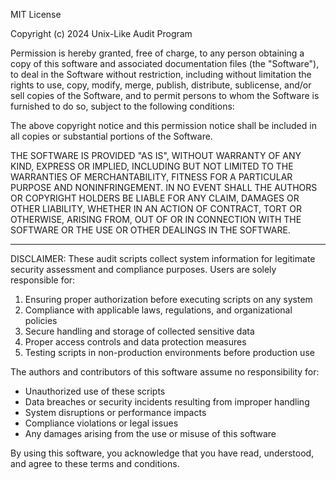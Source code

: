 MIT License

Copyright (c) 2024 Unix-Like Audit Program

Permission is hereby granted, free of charge, to any person obtaining a copy
of this software and associated documentation files (the "Software"), to deal
in the Software without restriction, including without limitation the rights
to use, copy, modify, merge, publish, distribute, sublicense, and/or sell
copies of the Software, and to permit persons to whom the Software is
furnished to do so, subject to the following conditions:

The above copyright notice and this permission notice shall be included in all
copies or substantial portions of the Software.

THE SOFTWARE IS PROVIDED "AS IS", WITHOUT WARRANTY OF ANY KIND, EXPRESS OR
IMPLIED, INCLUDING BUT NOT LIMITED TO THE WARRANTIES OF MERCHANTABILITY,
FITNESS FOR A PARTICULAR PURPOSE AND NONINFRINGEMENT. IN NO EVENT SHALL THE
AUTHORS OR COPYRIGHT HOLDERS BE LIABLE FOR ANY CLAIM, DAMAGES OR OTHER
LIABILITY, WHETHER IN AN ACTION OF CONTRACT, TORT OR OTHERWISE, ARISING FROM,
OUT OF OR IN CONNECTION WITH THE SOFTWARE OR THE USE OR OTHER DEALINGS IN THE
SOFTWARE.

---

DISCLAIMER:
These audit scripts collect system information for legitimate security assessment
and compliance purposes. Users are solely responsible for:

1. Ensuring proper authorization before executing scripts on any system
2. Compliance with applicable laws, regulations, and organizational policies
3. Secure handling and storage of collected sensitive data
4. Proper access controls and data protection measures
5. Testing scripts in non-production environments before production use

The authors and contributors of this software assume no responsibility for:
- Unauthorized use of these scripts
- Data breaches or security incidents resulting from improper handling
- System disruptions or performance impacts
- Compliance violations or legal issues
- Any damages arising from the use or misuse of this software

By using this software, you acknowledge that you have read, understood, and
agree to these terms and conditions.